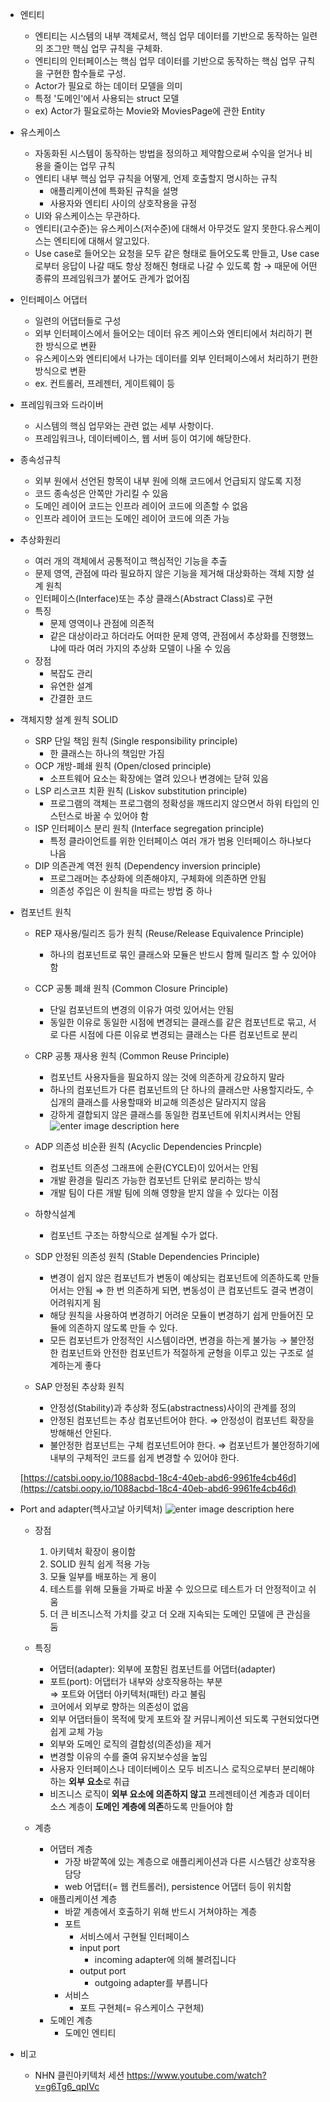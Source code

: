 - 엔티티
    - 엔티티는 시스템의 내부 객체로서, 핵심 업무 데이터를 기반으로 동작하는 일련의 조그만 핵심 업무 규칙을 구체화.
    - 엔티티의 인터페이스는 핵심 업무 데이터를 기반으로 동작하는 핵심 업무 규칙을 구현한 함수들로 구성.
    - Actor가 필요로 하는 데이터 모델을 의미
    - 특정 '도메인'에서 사용되는 struct 모델
    - ex) Actor가 필요로하는 Movie와 MoviesPage에 관한 Entity
- 유스케이스
    - 자동화된 시스템이 동작하는 방법을 정의하고 제약함으로써 수익을 얻거나 비용을 줄이는 업무 규칙
    - 엔티티 내부 핵심 업무 규칙을 어떻게, 언제 호출할지 명시하는 규칙
        - 애플리케이션에 특화된 규칙을 설명
        - 사용자와 엔티티 사이의 상호작용을 규정
    - UI와 유스케이스는 무관하다.
    - 엔티티(고수준)는 유스케이스(저수준)에 대해서 아무것도 알지 못한다.유스케이스는 엔티티에 대해서 알고있다.
    - Use case로 들어오는 요청을 모두 같은 형태로 들어오도록 만들고, Use case로부터 응답이 나갈 때도 항상 정해진 형태로 나갈 수 있도록 함
    → 때문에 어떤 종류의 프레임워크가 붙어도 관계가 없어짐
- 인터페이스 어댑터
    - 일련의 어댑터들로 구성
    - 외부 인터페이스에서 들어오는 데이터 유즈 케이스와 엔티티에서 처리하기 편한 방식으로 변환
    - 유스케이스와 엔티티에서 나가는 데이터를 외부 인터페이스에서 처리하기 편한 방식으로 변환
    - ex. 컨트롤러, 프레젠터, 게이트웨이 등
- 프레임워크와 드라이버
    - 시스템의 핵심 업무와는 관련 없는 세부 사항이다.
    - 프레임워크나, 데이터베이스, 웹 서버 등이 여기에 해당한다.
- 종속성규칙
    - 외부 원에서 선언된 항목이 내부 원에 의해 코드에서 언급되지 않도록 지정
    - 코드 종속성은 안쪽만 가리킬 수 있음
    - 도메인 레이어 코드는 인프라 레이어 코드에 의존할 수 없음
    - 인프라 레이어 코드는 도메인 레이어 코드에 의존 가능
- 추상화원리
    - 여러 개의 객체에서 공통적이고 핵심적인 기능을 추출
    - 문제 영역, 관점에 따라 필요하지 않은 기능을 제거해 대상화하는 객체 지향 설계 원칙
    - 인터페이스(Interface)또는 추상 클래스(Abstract Class)로 구현
    - 특징
        - 문제 영역이나 관점에 의존적
        - 같은 대상이라고 하더라도 어떠한 문제 영역, 관점에서 추상화를 진행했느냐에 따라 여러 가지의 추상화 모델이 나올 수 있음
    - 장점
        - 복잡도 관리
        - 유연한 설계
        - 간결한 코드
    

-  객체지향 설계 원칙 SOLID
    
    -   SRP 단일 책임 원칙 (Single responsibility principle)
	    - 한 클래스는 하나의 책임만 가짐
    -   OCP 개방-폐쇄 원칙 (Open/closed principle)
	    -  소프트웨어 요소는 확장에는 열려 있으나 변경에는 닫혀 있음
    -   LSP 리스코프 치환 원칙 (Liskov substitution principle) 
	    - 프로그램의 객체는 프로그램의 정확성을 깨뜨리지 않으면서 하위 타입의 인스턴스로 바꿀 수 있어야 함
    -   ISP 인터페이스 분리 원칙 (Interface segregation principle)
	    - 특정 클라이언트를 위한 인터페이스 여러 개가 범용 인터페이스 하나보다 나음
    -   DIP 의존관계 역전 원칙 (Dependency inversion principle)
	    - 프로그래머는 추상화에 의존해야지, 구체화에 의존하면 안됨
	    - 의존성 주입은 이 원칙을 따르는 방법 중 하나
    
-  컴포넌트 원칙
    -   REP 재사용/릴리즈 등가 원칙 (Reuse/Release Equivalence Principle)
        -   하나의 컴포넌트로 묶인 클래스와 모듈은 반드시 함께 릴리즈 할 수 있어야 함
    -   CCP 공통 폐쇄 원칙 (Common Closure Principle)
        -   단일 컴포넌트의 변경의 이유가 여럿 있어서는 안됨
        -   동일한 이유로 동일한 시점에 변경되는 클래스를 같은 컴포넌트로 묶고, 서로 다른 시점에 다른 이유로 변경되는 클래스는 다른 컴포넌트로 분리
    -   CRP 공통 재사용 원칙 (Common Reuse Principle)
        -   컴포넌트 사용자들을 필요하지 않는 것에 의존하게 강요하지 말라
        -   하나의 컴포넌트가 다른 컴포넌트의 단 하나의 클래스만 사용할지라도, 수십개의 클래스를 사용할때와 비교해 의존성은 달라지지 않음
        -   강하게 결합되지 않은 클래스를 동일한 컴포넌트에 위치시켜서는 안됨
    ![enter image description here](https://oopy.lazyrockets.com/api/v2/notion/image?src=https://s3-us-west-2.amazonaws.com/secure.notion-static.com/0df965b0-2d34-4ec7-95c5-a5bf73552f02/Untitled.png&blockId=204b916f-151d-4018-a1b9-03e523526a1a)
    
    -   ADP 의존성 비순환 원칙 (Acyclic Dependencies Princple)
        -   컴포넌트 의존성 그래프에 순환(CYCLE)이 있어서는 안됨
        -   개발 환경을 릴리즈 가능한 컴포넌트 단위로 분리하는 방식
        -   개발 팀이 다른 개발 팀에 의해 영향을 받지 않을 수 있다는 이점
    -   하향식설계
        -   컴포넌트 구조는 하향식으로 설계될 수가 없다.
    -   SDP 안정된 의존성 원칙 (Stable Dependencies Principle)
        -   변경이 쉽지 않은 컴포넌트가 변동이 예상되는 컴포넌트에 의존하도록 만들어서는 안됨 ⇒ 한 번 의존하게 되면, 변동성이 큰 컴포넌트도 결국 변경이 어려워지게 됨
        -   해당 원칙을 사용하여 변경하기 어려운 모듈이 변경하기 쉽게 만들어진 모듈에 의존하지 않도록 만들 수 있다.
        -   모든 컴포넌트가 안정적인 시스템이라면, 변경을 하는게 불가능 → 불안정한 컴포넌트와 안전한 컴포넌트가 적절하게 균형을 이루고 있는 구조로 설계하는게 좋다
    -   SAP 안정된 추상화 원칙
        -   안정성(Stability)과 추상화 정도(abstractness)사이의 관계를 정의
        -   안정된 컴포넌트는 추상 컴포넌트어야 한다.
            ⇒ 안정성이 컴포넌트 확장을 방해해선 안된다.
        -   불안정한 컴포넌트는 구체 컴포넌트어야 한다.
	        ⇒ 컴포넌트가 불안정하기에 내부의 구체적인 코드를 쉽게 변경할 수 있어야 한다.
            
    
    [https://catsbi.oopy.io/1088acbd-18c4-40eb-abd6-9961fe4cb46d](https://catsbi.oopy.io/1088acbd-18c4-40eb-abd6-9961fe4cb46d)
    
-  Port and adapter(헥사고날 아키텍처)
    ![enter image description here](https://img1.daumcdn.net/thumb/R1280x0/?scode=mtistory2&fname=https://blog.kakaocdn.net/dn/Q643x/btrUEvSQdDT/GRa9uMymDhhoG0OxOT2LpK/img.png)
    
    -   장점
        1.  아키텍처 확장이 용이함
        2.  SOLID 원칙 쉽게 적용 가능
        3.  모듈 일부를 배포하는 게 용이
        4.  테스트를 위해 모듈을 가짜로 바꿀 수 있으므로 테스트가 더 안정적이고 쉬움
        5.  더 큰 비즈니스적 가치를 갖고 더 오래 지속되는 도메인 모델에 큰 관심을 둠
    -   특징
        - 어댑터(adapter): 외부에 포함된 컴포넌트를 어댑터(adapter)
        - 포트(port): 어댑터가 내부와 상호작용하는 부분            
            ⇒ 포트와 어댑터 아키텍처(패턴) 라고 불림
        - 코어에서 외부로 향하는 의존성이 없음
        - 외부 어댑터들이 목적에 맞게 포트와 잘 커뮤니케이션 되도록 구현되었다면 쉽게 교체 가능
        -  외부와 도메인 로직의 결합성(의존성)을 제거
        - 변경할 이유의 수를 줄여 유지보수성을 높임
        -   사용자 인터페이스나 데이터베이스 모두 비즈니스 로직으로부터 분리해야 하는 **외부 요소**로 취급
        -   비즈니스 로직이 **외부 요소에 의존하지 않고** 프레젠테이션 계층과 데이터 소스 계층이 **도메인 계층에 의존**하도록 만들어야 함
            
    -   계층
        -   어댑터 계층
            -   가장 바깥쪽에 있는 계층으로 애플리케이션과 다른 시스템간 상호작용 담당
            -   web 어댑터(= 웹 컨트롤러), persistence 어댑터 등이 위치함
        -   애플리케이션 계층
            -   바깥 계층에서 호출하기 위해 반드시 거쳐야하는 계층
              -   포트
                  -   서비스에서 구현될 인터페이스
                  -   input port
                      -   incoming adapter에 의해 불려집니다
                  -   output port
                      -   outgoing adapter를 부릅니다
              -   서비스
                  -   포트 구현체(= 유스케이스 구현체)
        -   도메인 계층
            -   도메인 엔티티
    
    
- 비고
    - NHN 클린아키텍처 세션 https://www.youtube.com/watch?v=g6Tg6_qpIVc
